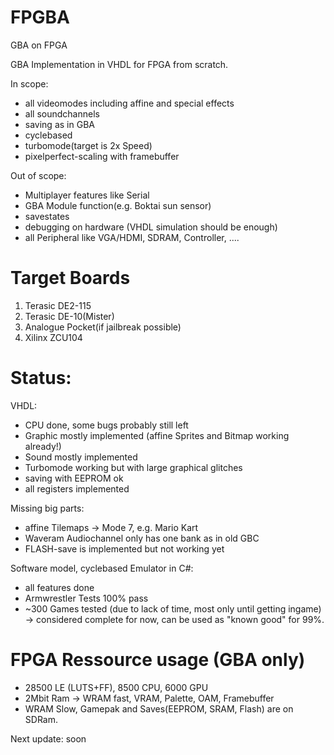 # FPGBA

GBA on FPGA

GBA Implementation in VHDL for FPGA from scratch.

In scope:
- all videomodes including affine and special effects
- all soundchannels
- saving as in GBA
- cyclebased
- turbomode(target is 2x Speed)
- pixelperfect-scaling with framebuffer

Out of scope:
- Multiplayer features like Serial
- GBA Module function(e.g. Boktai sun sensor)
- savestates
- debugging on hardware (VHDL simulation should be enough)
- all Peripheral like VGA/HDMI, SDRAM, Controller, ....

# Target Boards
1. Terasic DE2-115
2. Terasic DE-10(Mister)
3. Analogue Pocket(if jailbreak possible)
4. Xilinx ZCU104

# Status: 

VHDL:
- CPU done, some bugs probably still left
- Graphic mostly implemented (affine Sprites and Bitmap working already!)
- Sound mostly implemented
- Turbomode working but with large graphical glitches
- saving with EEPROM ok
- all registers implemented

Missing big parts:
- affine Tilemaps -> Mode 7, e.g. Mario Kart
- Waveram Audiochannel only has one bank as in old GBC
- FLASH-save is implemented but not working yet

Software model, cyclebased Emulator in C#:
- all features done
- Armwrestler Tests 100% pass
- ~300 Games tested (due to lack of time, most only until getting ingame)
-> considered complete for now, can be used as "known good" for 99%.

# FPGA Ressource usage (GBA only)
- 28500 LE (LUTS+FF), 8500 CPU, 6000 GPU
- 2Mbit Ram -> WRAM fast, VRAM, Palette, OAM, Framebuffer
- WRAM Slow, Gamepak and Saves(EEPROM, SRAM, Flash) are on SDRam.

Next update: soon
